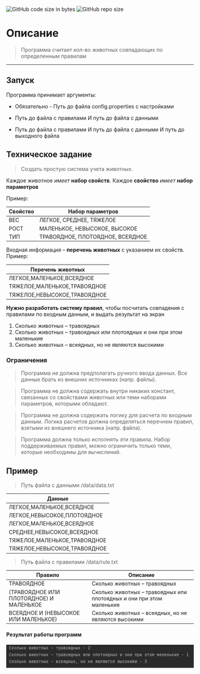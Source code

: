 ![GitHub code size in bytes](https://img.shields.io/github/languages/code-size/code-cesar/SystemCounterAnimals)
![GitHub repo size](https://img.shields.io/github/repo-size/code-cesar/SystemCounterAnimals)

# Описание
> Программа считает кол-во животных совпадающих по определенным правилам

---
## Запуск
Программа принимает аргументы:
- Обязательно - Путь до файла config.properties с настройками

- Путь до файла с правилами И путь до файла с данными
- Путь до файла с правилами И путь до файла с данными И путь до выходного файла


## Техническое задание

> Создать простую система учета животных. 

Каждое животное *имеет* **набор свойств**.
Каждое **свойство** *имеет* **набор параметров**

Пример:

| Свойство | Набор параметров                 |
| -------- | -------------------------------- |
| ВЕС      | ЛЕГКОЕ, СРЕДНЕЕ, ТЯЖЕЛОЕ         |
| РОСТ     | МАЛЕНЬКОЕ, НЕВЫСОКОЕ, ВЫСОКОЕ    |
| ТИП      | ТРАВОЯДНОЕ, ПЛОТОЯДНОЕ, ВСЕЯДНОЕ |


Входная информация – **перечень животных** с указанием их свойств.
Пример:

| Перечень животных            |
| ---------------------------- |
| ЛЕГКОЕ,МАЛЕНЬКОЕ,ВСЕЯДНОЕ    |
| ТЯЖЕЛОЕ,МАЛЕНЬКОЕ,ТРАВОЯДНОЕ |
| ТЯЖЕЛОЕ,НЕВЫСОКОЕ,ТРАВОЯДНОЕ |

**Нужно разработать систему правил**, чтобы посчитать совпадения с правилами по входным данным, и выдать  результат на экран

1. Сколько животных – травоядных  
2. Сколько животных – травоядных или плотоядных и они при этом маленькие  
3. Сколько животных – всеядных, но не являются высокими

### Ограничения

> Программа не должна предполагать ручного ввода данных.
> Все данные брать из внешних  источниках (напр. файлы).  


> Программа не должна содержать внутри никаких констант, связанных со свойствами животных  или теми наборами параметров, которыми обладают.

> Программа не должна содержать логику для расчета по входным данным. Логика расчетов должна определяться перечнем правил, взятыми из внешнего источника (напр. файла).  

> Программа должна только исполнять эти правила. Набор поддерживаемых правил, можно  ограничить только теми, которые необходимы для вычислений.

## Пример

> Путь файла с данными /data/data.txt

| Данные                       |
| ---------------------------- |
| ЛЕГКОЕ,МАЛЕНЬКОЕ,ВСЕЯДНОЕ    |
| ЛЕГКОЕ,НЕВЫСОКОЕ,ПЛОТОЯДНОЕ  |
| ЛЕГКОЕ,МАЛЕНЬКОЕ,ВСЕЯДНОЕ    |
| СРЕДНЕЕ,НЕВЫСОКОЕ,ВСЕЯДНОЕ   |
| ТЯЖЕЛОЕ,МАЛЕНЬКОЕ,ТРАВОЯДНОЕ |
| ТЯЖЕЛОЕ,НЕВЫСОКОЕ,ТРАВОЯДНОЕ |

> Путь файла с правилами /data/rule.txt

| Правило                                 | Описание                                                              |
| --------------------------------------- | --------------------------------------------------------------------- |
| ТРАВОЯДНОЕ                              | Сколько животных – травоядных                                         |
| (ТРАВОЯДНОЕ ИЛИ ПЛОТОЯДНОЕ) И МАЛЕНЬКОЕ | Сколько животных – травоядных или плотоядных и они при этом маленькие |
| ВСЕЯДНОЕ И (НЕВЫСОКОЕ ИЛИ МАЛЕНЬКОЕ)                   | Сколько животных – всеядных, но не являются высокими                  |

#### Результат работы программ
![Вывод информации в консоль](img/output.png)